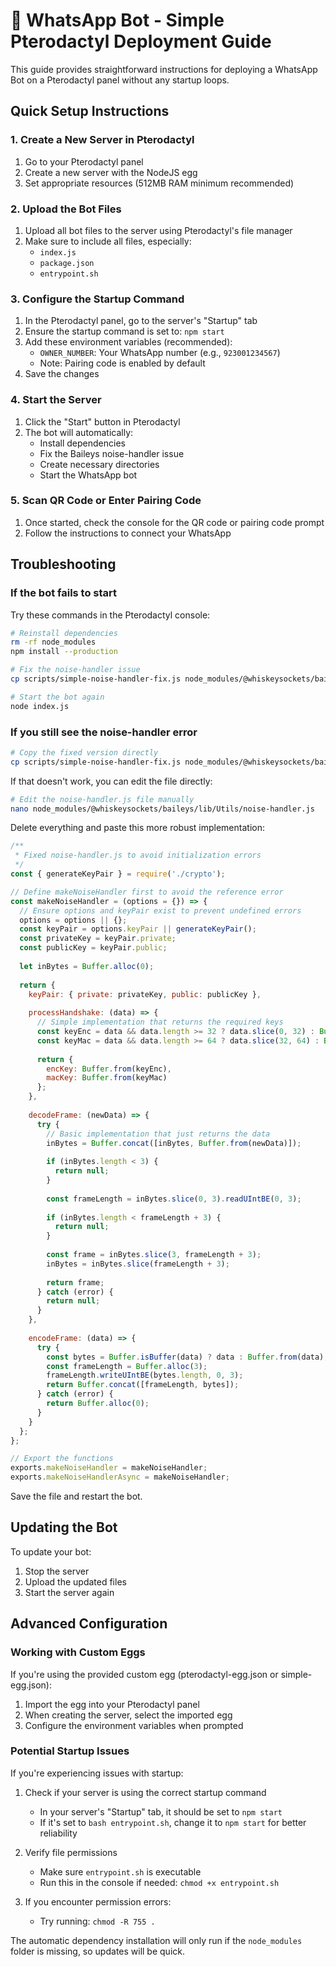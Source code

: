 # 🖤 WhatsApp Bot - Simple Pterodactyl Deployment Guide

This guide provides straightforward instructions for deploying a WhatsApp Bot on a Pterodactyl panel without any startup loops.

## Quick Setup Instructions

### 1. Create a New Server in Pterodactyl

1. Go to your Pterodactyl panel
2. Create a new server with the NodeJS egg
3. Set appropriate resources (512MB RAM minimum recommended)

### 2. Upload the Bot Files

1. Upload all bot files to the server using Pterodactyl's file manager
2. Make sure to include all files, especially:
   - `index.js`
   - `package.json`
   - `entrypoint.sh`

### 3. Configure the Startup Command

1. In the Pterodactyl panel, go to the server's "Startup" tab
2. Ensure the startup command is set to: `npm start`
3. Add these environment variables (recommended):
   - `OWNER_NUMBER`: Your WhatsApp number (e.g., `923001234567`)
   - Note: Pairing code is enabled by default
4. Save the changes

### 4. Start the Server

1. Click the "Start" button in Pterodactyl
2. The bot will automatically:
   - Install dependencies
   - Fix the Baileys noise-handler issue
   - Create necessary directories
   - Start the WhatsApp bot

### 5. Scan QR Code or Enter Pairing Code

1. Once started, check the console for the QR code or pairing code prompt
2. Follow the instructions to connect your WhatsApp

## Troubleshooting

### If the bot fails to start

Try these commands in the Pterodactyl console:

```bash
# Reinstall dependencies
rm -rf node_modules
npm install --production

# Fix the noise-handler issue
cp scripts/simple-noise-handler-fix.js node_modules/@whiskeysockets/baileys/lib/Utils/noise-handler.js

# Start the bot again
node index.js
```

### If you still see the noise-handler error

```bash
# Copy the fixed version directly
cp scripts/simple-noise-handler-fix.js node_modules/@whiskeysockets/baileys/lib/Utils/noise-handler.js
```

If that doesn't work, you can edit the file directly:

```bash
# Edit the noise-handler.js file manually
nano node_modules/@whiskeysockets/baileys/lib/Utils/noise-handler.js
```

Delete everything and paste this more robust implementation:

```javascript
/**
 * Fixed noise-handler.js to avoid initialization errors
 */
const { generateKeyPair } = require('./crypto');

// Define makeNoiseHandler first to avoid the reference error
const makeNoiseHandler = (options = {}) => {
  // Ensure options and keyPair exist to prevent undefined errors
  options = options || {};
  const keyPair = options.keyPair || generateKeyPair();
  const privateKey = keyPair.private;
  const publicKey = keyPair.public;
  
  let inBytes = Buffer.alloc(0);
  
  return {
    keyPair: { private: privateKey, public: publicKey },
    
    processHandshake: (data) => {
      // Simple implementation that returns the required keys
      const keyEnc = data && data.length >= 32 ? data.slice(0, 32) : Buffer.alloc(32);
      const keyMac = data && data.length >= 64 ? data.slice(32, 64) : Buffer.alloc(32);
      
      return {
        encKey: Buffer.from(keyEnc),
        macKey: Buffer.from(keyMac)
      };
    },
    
    decodeFrame: (newData) => {
      try {
        // Basic implementation that just returns the data
        inBytes = Buffer.concat([inBytes, Buffer.from(newData)]);
        
        if (inBytes.length < 3) {
          return null;
        }
        
        const frameLength = inBytes.slice(0, 3).readUIntBE(0, 3);
        
        if (inBytes.length < frameLength + 3) {
          return null;
        }
        
        const frame = inBytes.slice(3, frameLength + 3);
        inBytes = inBytes.slice(frameLength + 3);
        
        return frame;
      } catch (error) {
        return null;
      }
    },
    
    encodeFrame: (data) => {
      try {
        const bytes = Buffer.isBuffer(data) ? data : Buffer.from(data);
        const frameLength = Buffer.alloc(3);
        frameLength.writeUIntBE(bytes.length, 0, 3);
        return Buffer.concat([frameLength, bytes]);
      } catch (error) {
        return Buffer.alloc(0);
      }
    }
  };
};

// Export the functions
exports.makeNoiseHandler = makeNoiseHandler;
exports.makeNoiseHandlerAsync = makeNoiseHandler;
```

Save the file and restart the bot.

## Updating the Bot

To update your bot:

1. Stop the server
2. Upload the updated files
3. Start the server again

## Advanced Configuration

### Working with Custom Eggs

If you're using the provided custom egg (pterodactyl-egg.json or simple-egg.json):

1. Import the egg into your Pterodactyl panel
2. When creating the server, select the imported egg
3. Configure the environment variables when prompted

### Potential Startup Issues

If you're experiencing issues with startup:

1. Check if your server is using the correct startup command
   - In your server's "Startup" tab, it should be set to `npm start`
   - If it's set to `bash entrypoint.sh`, change it to `npm start` for better reliability

2. Verify file permissions
   - Make sure `entrypoint.sh` is executable
   - Run this in the console if needed: `chmod +x entrypoint.sh`

3. If you encounter permission errors:
   - Try running: `chmod -R 755 .`

The automatic dependency installation will only run if the `node_modules` folder is missing, so updates will be quick.
